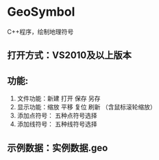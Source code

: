 # GeoSymbol
C++程序，绘制地理符号

## 打开方式：VS2010及以上版本

## 功能:
1. 文件功能：新建 打开 保存 另存
2. 显示功能：缩放 平移 复位 刷新 （含鼠标滚轮缩放）
3. 添加点符号： 五种点符号选择
4. 添加线符号： 五种线符号选择

## 示例数据：实例数据.geo


